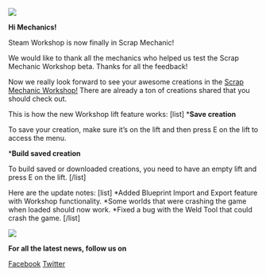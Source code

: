 ![](http://i.imgur.com/0nQyonf.png)

**Hi Mechanics!**


Steam Workshop is now finally in Scrap Mechanic!

We would like to thank all the mechanics who helped us test the Scrap Mechanic Workshop beta. Thanks for all the feedback!

Now we really look forward to see your awesome creations in the [Scrap Mechanic Workshop!](http://steamcommunity.com/app/387990/workshop/)
There are already a ton of creations shared that you should check out.

This is how the new Workshop lift feature works:
[list]
***Save creation** 

To save your creation, make sure it’s on the lift and then press E on the lift to access the menu. 

***Build saved creation**

To build saved or downloaded creations, you need to have an empty lift and press E on the lift.
[/list]

Here are the update notes:
[list]
*Added Blueprint Import and Export feature with Workshop functionality.
*Some worlds that were crashing the game when loaded should now work.
*Fixed a bug with the Weld Tool that could crash the game.
[/list]

![](http://i.imgur.com/cyEwZJu.png)


**For all the latest news, follow us on** 

[Facebook](https://www.facebook.com/scrapmechanic/)
[Twitter](https://twitter.com/ScrapMechanic)
